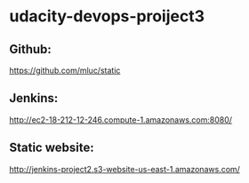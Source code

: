 # udacity-devops-proiject3

## Github:
https://github.com/mluc/static

## Jenkins:
http://ec2-18-212-12-246.compute-1.amazonaws.com:8080/

## Static website:
http://jenkins-project2.s3-website-us-east-1.amazonaws.com/

